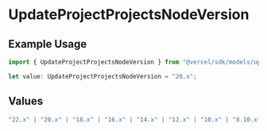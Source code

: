 # UpdateProjectProjectsNodeVersion

## Example Usage

```typescript
import { UpdateProjectProjectsNodeVersion } from "@vercel/sdk/models/updateprojectop.js";

let value: UpdateProjectProjectsNodeVersion = "20.x";
```

## Values

```typescript
"22.x" | "20.x" | "18.x" | "16.x" | "14.x" | "12.x" | "10.x" | "8.10.x"
```